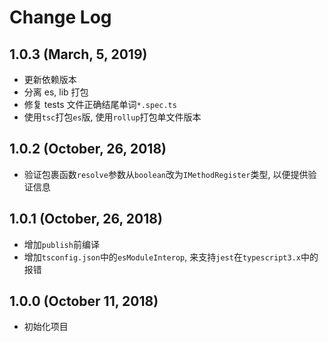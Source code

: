 # Change Log

## 1.0.3 (March, 5, 2019)

-   更新依赖版本
-   分离 es, lib 打包
-   修复 tests 文件正确结尾单词`*.spec.ts`
-   使用`tsc`打包`es`版, 使用`rollup`打包单文件版本

## 1.0.2 (October, 26, 2018)

-   验证包裹函数`resolve`参数从`boolean`改为`IMethodRegister`类型, 以便提供验证信息

## 1.0.1 (October, 26, 2018)

-   增加`publish`前编译
-   增加`tsconfig.json`中的`esModuleInterop`, 来支持`jest`在`typescript3.x`中的报错

## 1.0.0 (October 11, 2018)

-   初始化项目
